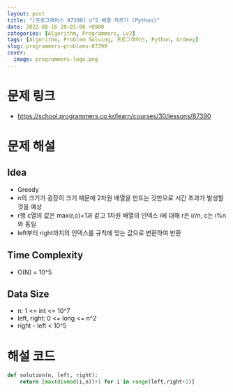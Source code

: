 ```yaml
---
layout: post
title: "[프로그래머스 87390] n^2 배열 자르기 (Python)"
date: 2022-08-16 20:01:00 +0900
categories: [Algorithm, Programmers, Lv2]
tags: [Algorithm, Problem Solving, 프로그래머스, Python, Grdeey]
slug: programmers-problems-87390
cover:
  image: programmers-logo.png
---
```


# 문제 링크
- https://school.programmers.co.kr/learn/courses/30/lessons/87390

# 문제 해설

## Idea
- Greedy
- n의 크기가 굉장히 크기 때문에 2차원 배열을 만드는 것만으로 시간 초과가 발생할 것을 예상
- r행 c열의 값은 max(r,c)+1과 같고 1차원 배열의 인덱스 i에 대해 r은 i//n, c는 i%n와 동일
- left부터 right까지의 인덱스를 규칙에 맞는 값으로 변환하여 반환

## Time Complexity
- O(N) = 10^5

## Data Size
- n: 1 <= int <= 10^7
- left, right: 0 <= long <= n^2
- right - left < 10^5

# 해설 코드

```python
def solution(n, left, right):
    return [max(divmod(i,n))+1 for i in range(left,right+1)]
```